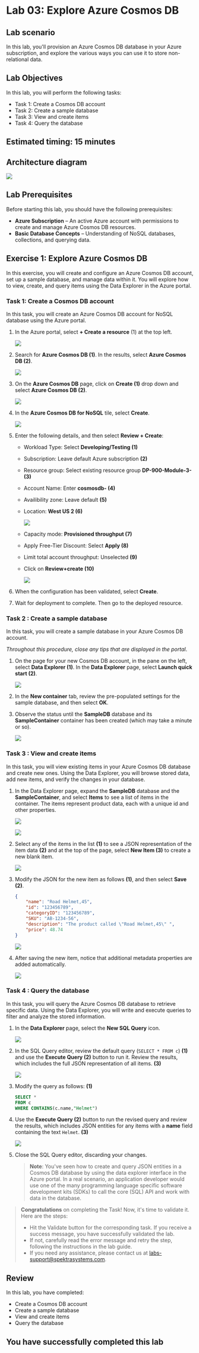 # Lab 03: Explore Azure Cosmos DB

## Lab scenario
In this lab, you'll provision an Azure Cosmos DB database in your Azure subscription, and explore the various ways you can use it to store non-relational data.

## Lab Objectives

In this lab, you will perform the following tasks:

+ Task 1: Create a Cosmos DB account
+ Task 2: Create a sample database
+ Task 3: View and create items
+ Task 4: Query the database

## Estimated timing: 15 minutes

## Architecture diagram

![](images/dp900lab3.png)

## Lab Prerequisites

Before starting this lab, you should have the following prerequisites:

  - **Azure Subscription** – An active Azure account with permissions to create and manage Azure Cosmos DB resources.
  - **Basic Database Concepts** – Understanding of NoSQL databases, collections, and querying data.

## Exercise 1: Explore Azure Cosmos DB

In this exercise, you will create and configure an Azure Cosmos DB account, set up a sample database, and manage data within it. You will explore how to view, create, and query items using the Data Explorer in the Azure portal.

### Task 1: Create a Cosmos DB account

In this task, you will create an Azure Cosmos DB account for NoSQL database using the Azure portal.

1.  In the Azure portal, select  **+ Create a resource** (1)  at the top left. 

    ![](images/dp1.png)

1. Search for  **Azure Cosmos DB (1)**. In the results, select  **Azure Cosmos DB (2)**.

    ![](images/dp3-1.png)

1. On the **Azure Cosmos DB** page, click on  **Create (1)** drop down and select **Azure Cosmos DB (2)**.

    ![](images/dp3-2.png)

1. In the  **Azure Cosmos DB for NoSQL**  tile, select  **Create**.

    ![](images/dp3-3.png)

1. Enter the following details, and then select  **Review + Create**:

    - Workload Type: Select **Developing/Testing (1)**
    - Subscription: Leave default Azure subscription **(2)**
    - Resource group: Select existing resource group **DP-900-Module-3-<inject key="DeploymentID" enableCopy="false"/> (3)**
    - Account Name: Enter **cosmosdb-<inject key="DeploymentID" enableCopy="false"/> (4)**
    - Availibility zone: Leave default **(5)**
    - Location: **West US 2 (6)**

      ![](images/dp3-4.png)

    - Capacity mode: **Provisioned throughput (7)**
    - Apply Free-Tier Discount: Select **Apply (8)**
    - Limit total account throughput: Unselected **(9)**
    - Click on **Review+create (10)**

      ![](images/dp3-5.png)    

1. When the configuration has been validated, select  **Create**.

1. Wait for deployment to complete. Then go to the deployed resource.

### Task 2 : Create a sample database

In this task, you will create a sample database in your Azure Cosmos DB account.

*Throughout this procedure, close any tips that are displayed in the portal*.

1. On the page for your new Cosmos DB account, in the pane on the left, select **Data Explorer (1)**. In the **Data Explorer** page, select **Launch quick start (2)**.

    ![](images/dp3-6.png)

1. In the **New container** tab, review the pre-populated settings for the sample database, and then select **OK**.

1. Observe the status until the **SampleDB** database and its **SampleContainer** container has been created (which may take a minute or so).

    ![](images/dp3-7.png)

### Task 3 : View and create items

In this task, you will view existing items in your Azure Cosmos DB database and create new ones. Using the Data Explorer, you will browse stored data, add new items, and verify the changes in your database.

1. In the Data Explorer page, expand the  **SampleDB**  database and the **SampleContainer**, and select  **Items**  to see a list of items in the container. The items represent product data, each with a unique id and other properties.

    ![](images/dp3-8.png)

    ![](images/dp3-9.png)

1. Select any of the items in the list **(1)** to see a JSON representation of the item data **(2)** and at the top of the page, select  **New Item (3)**  to create a new blank item.

    ![](images/dp3-10.png)

1. Modify the JSON for the new item as follows **(1)**, and then select  **Save (2)**.

    
    ```json
    {
        "name": "Road Helmet,45",
        "id": "123456789",
        "categoryID": "123456789",
        "SKU": "AB-1234-56",
        "description": "The product called \"Road Helmet,45\" ",
        "price": 48.74
    }
    ```

     ![](images/dp3-11.png)    
    
1. After saving the new item, notice that additional metadata properties are added automatically.

    ![](images/dp3-12.png)

### Task 4  : Query the database

In this task, you will query the Azure Cosmos DB database to retrieve specific data. Using the Data Explorer, you will write and execute queries to filter and analyze the stored information.

1. In the  **Data Explorer**  page, select the  **New SQL Query**  icon.

    ![](images/dp3-13.png)

1. In the SQL Query editor, review the default query (`SELECT * FROM c`) **(1)** and use the  **Execute Query (2)**  button to run it. Review the results, which includes the full JSON representation of all items. **(3)**

    ![](images/dp3-14.png)

1. Modify the query as follows: **(1)**
   
    ```sql
    SELECT *
    FROM c
    WHERE CONTAINS(c.name,"Helmet")
    ```

1. Use the **Execute Query (2)** button to run the revised query and review the results, which includes JSON entities for any items with a **name** field containing the text `Helmet`. **(3)**

    ![](images/dp3-15.png)

6.  Close the SQL Query editor, discarding your changes.
    
    >**Note**: You've seen how to create and query JSON entities in a Cosmos DB database by using the data explorer interface in the Azure portal. In a real scenario, an application developer would use one of the many programming language specific software development kits (SDKs) to call the core (SQL) API and work with data in the database.
    
  >**Congratulations** on completing the Task! Now, it's time to validate it. Here are the steps:
  > - Hit the Validate button for the corresponding task. If you receive a success message, you have successfully validated the lab. 
  > - If not, carefully read the error message and retry the step, following the instructions in the lab guide.
  > - If you need any assistance, please contact us at labs-support@spektrasystems.com.

   <validation step="99702646-3c86-4d28-83f3-097f556996b7" />

## Review
In this lab, you have completed:
- Create a Cosmos DB account
- Create a sample database
- View and create items
- Query the database
  
## You have successfully completed this lab


